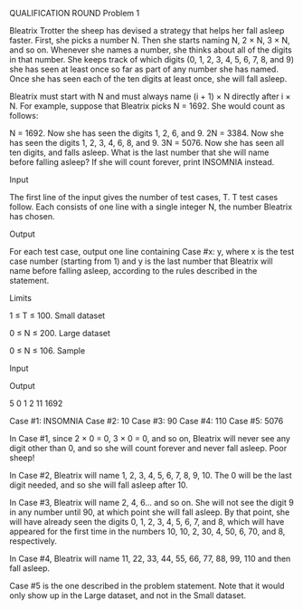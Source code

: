 QUALIFICATION ROUND 
Problem 1

Bleatrix Trotter the sheep has devised a strategy that helps her fall asleep faster. First, she picks a number N. Then she starts naming N, 2 × N, 3 × N, and so on. Whenever she names a number, she thinks about all of the digits in that number. She keeps track of which digits (0, 1, 2, 3, 4, 5, 6, 7, 8, and 9) she has seen at least once so far as part of any number she has named. Once she has seen each of the ten digits at least once, she will fall asleep.

Bleatrix must start with N and must always name (i + 1) × N directly after i × N. For example, suppose that Bleatrix picks N = 1692. She would count as follows:

N = 1692. Now she has seen the digits 1, 2, 6, and 9.
2N = 3384. Now she has seen the digits 1, 2, 3, 4, 6, 8, and 9.
3N = 5076. Now she has seen all ten digits, and falls asleep.
What is the last number that she will name before falling asleep? If she will count forever, print INSOMNIA instead.

Input

The first line of the input gives the number of test cases, T. T test cases follow. Each consists of one line with a single integer N, the number Bleatrix has chosen.

Output

For each test case, output one line containing Case #x: y, where x is the test case number (starting from 1) and y is the last number that Bleatrix will name before falling asleep, according to the rules described in the statement.

Limits

1 ≤ T ≤ 100.
Small dataset

0 ≤ N ≤ 200.
Large dataset

0 ≤ N ≤ 106.
Sample


Input 
 	
Output 
 
5
0
1
2
11
1692

Case #1: INSOMNIA
Case #2: 10
Case #3: 90
Case #4: 110
Case #5: 5076


In Case #1, since 2 × 0 = 0, 3 × 0 = 0, and so on, Bleatrix will never see any digit other than 0, and so she will count forever and never fall asleep. Poor sheep!

In Case #2, Bleatrix will name 1, 2, 3, 4, 5, 6, 7, 8, 9, 10. The 0 will be the last digit needed, and so she will fall asleep after 10.

In Case #3, Bleatrix will name 2, 4, 6... and so on. She will not see the digit 9 in any number until 90, at which point she will fall asleep. By that point, she will have already seen the digits 0, 1, 2, 3, 4, 5, 6, 7, and 8, which will have appeared for the first time in the numbers 10, 10, 2, 30, 4, 50, 6, 70, and 8, respectively.

In Case #4, Bleatrix will name 11, 22, 33, 44, 55, 66, 77, 88, 99, 110 and then fall asleep.

Case #5 is the one described in the problem statement. Note that it would only show up in the Large dataset, and not in the Small dataset.
